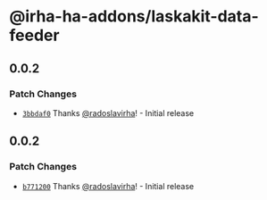 # @irha-ha-addons/laskakit-data-feeder

## 0.0.2

### Patch Changes

- [`3bbdaf0`](https://github.com/radoslavirha/ha-addons/commit/3bbdaf01be4dfbfb4477cf00706539b660f6ff29) Thanks [@radoslavirha](https://github.com/radoslavirha)! - Initial release

## 0.0.2

### Patch Changes

- [`b771200`](https://github.com/radoslavirha/ha-addons/commit/b771200f366bfdcdddabd85830bb43af71667354) Thanks [@radoslavirha](https://github.com/radoslavirha)! - Initial release
